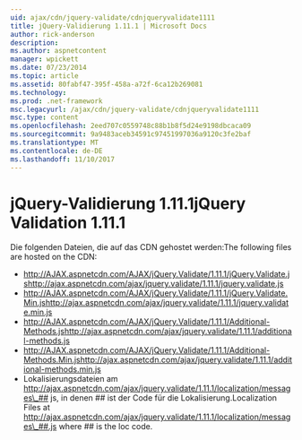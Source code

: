 ```yaml
---
uid: ajax/cdn/jquery-validate/cdnjqueryvalidate1111
title: jQuery-Validierung 1.11.1 | Microsoft Docs
author: rick-anderson
description: 
ms.author: aspnetcontent
manager: wpickett
ms.date: 07/23/2014
ms.topic: article
ms.assetid: 80fabf47-395f-458a-a72f-6ca12b269081
ms.technology: 
ms.prod: .net-framework
msc.legacyurl: /ajax/cdn/jquery-validate/cdnjqueryvalidate1111
msc.type: content
ms.openlocfilehash: 2eed707c0559748c88b1b8f5d24e9198dbcaca09
ms.sourcegitcommit: 9a9483aceb34591c97451997036a9120c3fe2baf
ms.translationtype: MT
ms.contentlocale: de-DE
ms.lasthandoff: 11/10/2017
---
```

<a name="jquery-validation-1111"></a><span data-ttu-id="06c9d-102">jQuery-Validierung 1.11.1</span><span class="sxs-lookup"><span data-stu-id="06c9d-102">jQuery Validation 1.11.1</span></span>
====================
<span data-ttu-id="06c9d-103">Die folgenden Dateien, die auf das CDN gehostet werden:</span><span class="sxs-lookup"><span data-stu-id="06c9d-103">The following files are hosted on the CDN:</span></span>

- <span data-ttu-id="06c9d-104">http://AJAX.aspnetcdn.com/AJAX/jQuery.Validate/1.11.1/jQuery.Validate.js</span><span class="sxs-lookup"><span data-stu-id="06c9d-104">http://ajax.aspnetcdn.com/ajax/jquery.validate/1.11.1/jquery.validate.js</span></span>
- <span data-ttu-id="06c9d-105">http://AJAX.aspnetcdn.com/AJAX/jQuery.Validate/1.11.1/jQuery.Validate.Min.js</span><span class="sxs-lookup"><span data-stu-id="06c9d-105">http://ajax.aspnetcdn.com/ajax/jquery.validate/1.11.1/jquery.validate.min.js</span></span>
- <span data-ttu-id="06c9d-106">http://AJAX.aspnetcdn.com/AJAX/jQuery.Validate/1.11.1/Additional-Methods.js</span><span class="sxs-lookup"><span data-stu-id="06c9d-106">http://ajax.aspnetcdn.com/ajax/jquery.validate/1.11.1/additional-methods.js</span></span>
- <span data-ttu-id="06c9d-107">http://AJAX.aspnetcdn.com/AJAX/jQuery.Validate/1.11.1/Additional-Methods.Min.js</span><span class="sxs-lookup"><span data-stu-id="06c9d-107">http://ajax.aspnetcdn.com/ajax/jquery.validate/1.11.1/additional-methods.min.js</span></span>
- <span data-ttu-id="06c9d-108">Lokalisierungsdateien am http://ajax.aspnetcdn.com/ajax/jquery.validate/1.11.1/localization/messages\_## js, in denen ## ist der Code für die Lokalisierung.</span><span class="sxs-lookup"><span data-stu-id="06c9d-108">Localization Files at http://ajax.aspnetcdn.com/ajax/jquery.validate/1.11.1/localization/messages\_##.js where ## is the loc code.</span></span>
